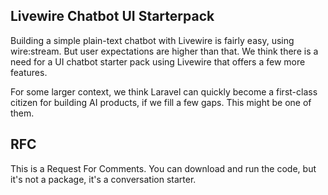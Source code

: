 ## Livewire Chatbot UI Starterpack
Building a simple plain-text chatbot with Livewire is fairly easy, using wire:stream.
But user expectations are higher than that.
We think there is a need for a UI chatbot starter pack using Livewire that offers a few more features.

For some larger context, we think Laravel can quickly become a first-class citizen for building AI products, if we fill a few gaps. This might be one of them.

## RFC
This is a Request For Comments. You can download and run the code, but it's not a package, it's a conversation starter. 

